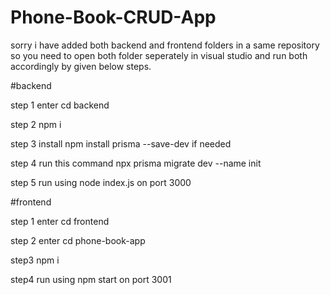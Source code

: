 # Phone-Book-CRUD-App

sorry i have added both backend and frontend folders in a same repository so you need to open both folder seperately in visual studio and run both accordingly by given below steps. 


#backend

step 1 
enter cd backend

step 2 
npm i

step 3 
install npm install prisma --save-dev if needed

step 4 
run this command npx prisma migrate dev --name init

step 5 
run using node index.js on port 3000


#frontend

step 1
enter cd frontend

step 2
enter cd phone-book-app

step3
npm i

step4 
run using npm start on port 3001
